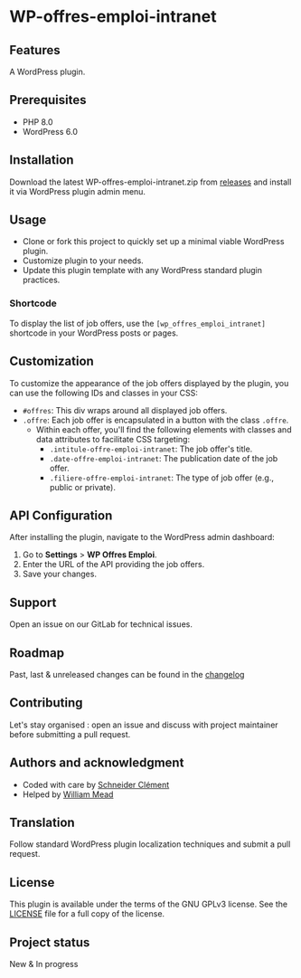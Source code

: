 # WP-offres-emploi-intranet

## Features
A WordPress plugin.

## Prerequisites
- PHP 8.0
- WordPress 6.0

## Installation
Download the latest WP-offres-emploi-intranet.zip from [releases](https://git.manche.io/wordpress/wp-offres-emploi-intranet/-/releases) and install it via WordPress plugin admin menu.

## Usage
- Clone or fork this project to quickly set up a minimal viable WordPress plugin.
- Customize plugin to your needs.
- Update this plugin template with any WordPress standard plugin practices.

### Shortcode
To display the list of job offers, use the `[wp_offres_emploi_intranet]` shortcode in your WordPress posts or pages.

## Customization
To customize the appearance of the job offers displayed by the plugin, you can use the following IDs and classes in your CSS:

- `#offres`: This div wraps around all displayed job offers.
- `.offre`: Each job offer is encapsulated in a button with the class `.offre`.
    - Within each offer, you'll find the following elements with classes and data attributes to facilitate CSS targeting:
        - `.intitule-offre-emploi-intranet`: The job offer's title.
        - `.date-offre-emploi-intranet`: The publication date of the job offer.
        - `.filiere-offre-emploi-intranet`: The type of job offer (e.g., public or private).

## API Configuration
After installing the plugin, navigate to the WordPress admin dashboard:
1. Go to **Settings** > **WP Offres Emploi**.
2. Enter the URL of the API providing the job offers.
3. Save your changes.

## Support
Open an issue on our GitLab for technical issues.

## Roadmap
Past, last & unreleased changes can be found in the [changelog](CHANGELOG.md)

## Contributing
Let's stay organised : open an issue and discuss with project maintainer before submitting a pull request.

## Authors and acknowledgment
- Coded with care by [Schneider Clément](https://github.com/clementtt1)
- Helped by [William Mead](https://git.manche.io/wmead)

## Translation
Follow standard WordPress plugin localization techniques and submit a pull request.

## License
This plugin is available under the terms of the GNU GPLv3 license. See the [LICENSE](LICENSE) file for a full copy of the license.

## Project status
New & In progress
